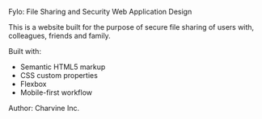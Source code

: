 Fylo: File Sharing and Security Web Application Design

This is a website built for the purpose of secure file sharing 
of users with, colleagues, friends and family.


Built with:
- Semantic HTML5 markup
- CSS custom properties
- Flexbox
- Mobile-first workflow


Author:
Charvine Inc.